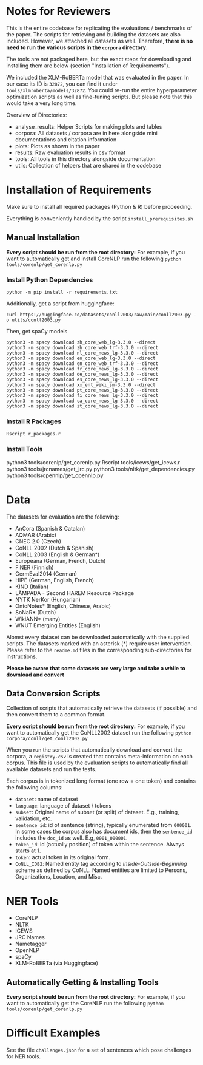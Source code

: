 # Notes for Reviewers

This is the entire codebase for replicating the evaluations / benchmarks of the paper. The scripts for retrieving and building the datasets are also included. However, we attached all datasets as well. Therefore, **there is no need to run the various scripts in the `corpora` directory**.

The tools are not packaged here, but the exact steps for downloading and installing them are below (section "Installation of Requirements").

We included the XLM-RoBERTa model that was evaluated in the paper. In our case its ID is `32872`, you can find it under `tools/xlmroberta/models/32872`. You could re-run the entire hyperparameter optimization scripts as well as fine-tuning scripts. But please note that this would take a very long time.  

Overview of Directories:


- analyse_results: Helper Scripts for making plots and tables
- corpora: All datasets / corpora are in here alongside mini documentations and citation information
- plots: Plots as shown in the paper
- results: Raw evaluation results in csv format
- tools: All tools in this directory alongside documentation
- utils: Collection of helpers that are shared in the codebase


# Installation of Requirements

Make sure to install all required packages (Python & R) before proceeding.

Everything is conveniently handled by the script `install_prerequisites.sh`

## Manual Installation

**Every script should be run from the root directory:** For example, if you want to automatically get and install CoreNLP run the following `python tools/corenlp/get_corenlp.py`

### Install Python Dependencies

```
python -m pip install -r requirements.txt
```

Additionally, get a script from huggingface:

```
curl https://huggingface.co/datasets/conll2003/raw/main/conll2003.py -o utils/conll2003.py
```

Then, get spaCy models

```
python3 -m spacy download zh_core_web_lg-3.3.0 --direct
python3 -m spacy download zh_core_web_trf-3.3.0 --direct
python3 -m spacy download nl_core_news_lg-3.3.0 --direct
python3 -m spacy download en_core_web_lg-3.3.0 --direct
python3 -m spacy download en_core_web_trf-3.3.0 --direct
python3 -m spacy download fr_core_news_lg-3.3.0 --direct
python3 -m spacy download de_core_news_lg-3.3.0 --direct
python3 -m spacy download es_core_news_lg-3.3.0 --direct
python3 -m spacy download xx_ent_wiki_sm-3.3.0 --direct
python3 -m spacy download pt_core_news_lg-3.3.0 --direct
python3 -m spacy download fi_core_news_lg-3.3.0 --direct
python3 -m spacy download ca_core_news_lg-3.3.0 --direct
python3 -m spacy download it_core_news_lg-3.3.0 --direct
```

### Install R Packages
```
Rscript r_packages.r
```

### Install Tools

python3 tools/corenlp/get_corenlp.py
Rscript tools/icews/get_icews.r
python3 tools/jrcnames/get_jrc.py
python3 tools/nltk/get_dependencies.py
python3 tools/opennlp/get_opennlp.py


# Data

The datasets for evaluation are the following:

- AnCora (Spanish &  Catalan)
- AQMAR (Arabic)
- CNEC 2.0 (Czech)
- CoNLL 2002 (Dutch & Spanish)
- CoNLL 2003 (English & German*)
- Europeana (German, French, Dutch)
- FiNER (Finnish)
- GermEval2014 (German)
- HIPE (German, English, French)
- KIND (Italian)
- LÂMPADA - Second HAREM Resource Package
- NYTK NerKor (Hungarian)
- OntoNotes* (English, Chinese, Arabic)
- SoNaR* (Dutch)
- WikiANN* (many)
- WNUT Emerging Entities (English)

Alomst every dataset can be downloaded automatically with the supplied scripts. The datasets marked with an asterisk (*) require user intervention. Please refer to the `readme.md` files in the corresponding sub-directories for instructions.

**Please be aware that some datasets are very large and take a while to download and convert**

## Data Conversion Scripts

Collection of scripts that automatically retrieve the datasets (if possible) and then convert them to a common format. 

**Every script should be run from the root directory:** For example, if you want to automatically get the CoNLL2002 dataset run the following `python corpora/conll/get_conll2002.py`

When you run the scripts that automatically download and convert the corpora, a `registry.csv` is created that contains meta-information on each corpus. This file is used by the evaluation scripts to automatically find all available datasets and run the tests.

Each corpus is in tokenized long format (one row = one token) and contains the following columns:

- `dataset`: name of dataset
- `language`: language of dataset / tokens
- `subset`: Original name of subset (or split) of dataset. E.g., training, validation, etc.
- `sentence_id`: id of sentence (string), typically enumerated from `000001`. In some cases the corpus also has document ids, then the `sentence_id` includes the `doc_id` as well. E.g, `0001_000001`.
- `token_id`: id (actually position) of token within the sentence. Always starts at 1.
- `token`: actual token in its original form.
- `CoNLL_IOB2`: Named entity tag according to *Inside-Outside-Beginning* scheme as defined by CoNLL. Named entities are limited to Persons, Organizations, Location, and Misc. 

# NER Tools

- CoreNLP
- NLTK
- ICEWS
- JRC Names
- Nametagger
- OpenNLP
- spaCy
- XLM-RoBERTa (via Huggingface)

## Automatically Getting & Installing Tools

**Every script should be run from the root directory:** For example, if you want to automatically get the CoreNLP  run the following `python tools/corenlp/get_corenlp.py`

# Difficult Examples

See the file `challenges.json` for a set of sentences which pose challenges for NER tools.